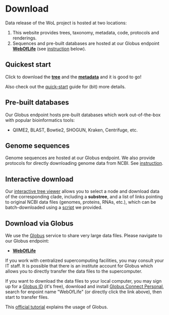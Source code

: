 Download
========

Data release of the WoL project is hosted at two locations:

1. This website provides trees, taxonomy, metadata, code, protocols and renderings.
2. Sequences and pre-built databases are hosted at our Globus endpoint [**WebOfLife**](https://app.globus.org/file-manager/collections/e416e632-4399-11ea-ab4d-0a7959ea6081) (see [instruction](#download-via-globus) below).


## Quickest start

Click to download the [**tree**](data/trees/astral/branch_length/cons/collapsed/astral.cons.nid.e5p50.nwk) and the [**metadata**](data/genomes/metadata.tsv.bz2) and it is good to go!

Also check out the [quick-start](start) guide for (bit) more details.


## Pre-built databases

Our Globus endpoint hosts pre-built databases which work out-of-the-box with popular bioinformatics tools:

- QIIME2, BLAST, Bowtie2, SHOGUN, Kraken, Centrifuge, etc.


## Genome sequences

Genome sequences are hosted at our Globus endpoint. We also provide protocols for directly downloading genome data from NCBI. See [instruction](data/genomes).


## Interactive download

Our [interactive tree viewer](empress) allows you to select a node and download data of the corresponding clade, including a **substree**, and a list of links pointing to original NCBI data files (genomes, proteins, RNAs, etc.), which can be batch-downloaded using a [script](data/genomes/batch_down.sh) we provided.


## Download via Globus

We use the [Globus](https://www.globus.org/) service to share very large data files. Please navigate to our Globus endpoint:

 - [**WebOfLife**](https://app.globus.org/file-manager/collections/e416e632-4399-11ea-ab4d-0a7959ea6081)

If you work with centralized supercomputing facilities, you may consult your IT staff. It is possible that there is an institute account for Globus which allows you to directly transfer the data files to the supercomputer.

If you want to download the data files to your local computer, you may sign up for a [Globus ID](https://www.globusid.org/create) (it's free), download and install [Globus Connect Personal](https://www.globus.org/globus-connect-personal), search for enpoint name "WebOfLife" (or directly click the link above), then start to transfer files.

This [official tutorial](https://docs.globus.org/how-to/get-started/) explains the usage of Globus.
